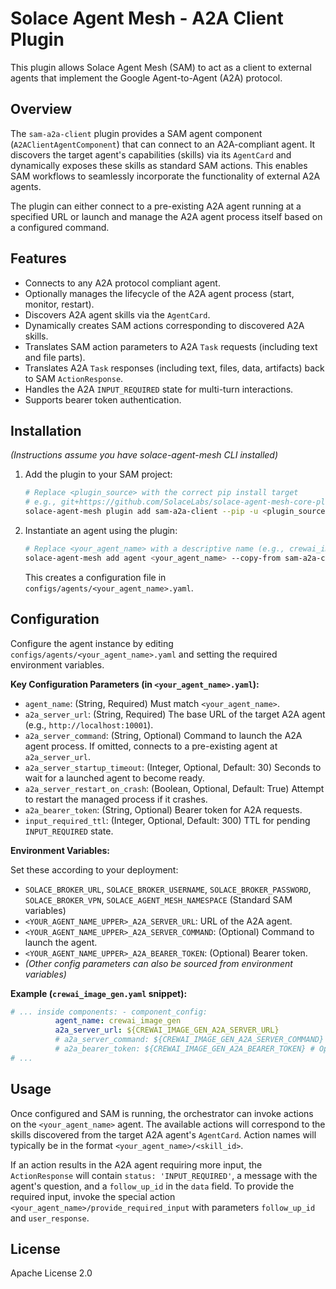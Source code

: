 # Solace Agent Mesh - A2A Client Plugin

This plugin allows Solace Agent Mesh (SAM) to act as a client to external agents that implement the Google Agent-to-Agent (A2A) protocol.

## Overview

The `sam-a2a-client` plugin provides a SAM agent component (`A2AClientAgentComponent`) that can connect to an A2A-compliant agent. It discovers the target agent's capabilities (skills) via its `AgentCard` and dynamically exposes these skills as standard SAM actions. This enables SAM workflows to seamlessly incorporate the functionality of external A2A agents.

The plugin can either connect to a pre-existing A2A agent running at a specified URL or launch and manage the A2A agent process itself based on a configured command.

## Features

*   Connects to any A2A protocol compliant agent.
*   Optionally manages the lifecycle of the A2A agent process (start, monitor, restart).
*   Discovers A2A agent skills via the `AgentCard`.
*   Dynamically creates SAM actions corresponding to discovered A2A skills.
*   Translates SAM action parameters to A2A `Task` requests (including text and file parts).
*   Translates A2A `Task` responses (including text, files, data, artifacts) back to SAM `ActionResponse`.
*   Handles the A2A `INPUT_REQUIRED` state for multi-turn interactions.
*   Supports bearer token authentication.

## Installation

*(Instructions assume you have solace-agent-mesh CLI installed)*

1.  Add the plugin to your SAM project:
    ```bash
    # Replace <plugin_source> with the correct pip install target
    # e.g., git+https://github.com/SolaceLabs/solace-agent-mesh-core-plugins.git#subdirectory=sam-a2a-client
    solace-agent-mesh plugin add sam-a2a-client --pip -u <plugin_source>
    ```

2.  Instantiate an agent using the plugin:
    ```bash
    # Replace <your_agent_name> with a descriptive name (e.g., crewai_image_gen)
    solace-agent-mesh add agent <your_agent_name> --copy-from sam-a2a-client:a2a_client
    ```
    This creates a configuration file in `configs/agents/<your_agent_name>.yaml`.

## Configuration

Configure the agent instance by editing `configs/agents/<your_agent_name>.yaml` and setting the required environment variables.

**Key Configuration Parameters (in `<your_agent_name>.yaml`):**

*   `agent_name`: (String, Required) Must match `<your_agent_name>`.
*   `a2a_server_url`: (String, Required) The base URL of the target A2A agent (e.g., `http://localhost:10001`).
*   `a2a_server_command`: (String, Optional) Command to launch the A2A agent process. If omitted, connects to a pre-existing agent at `a2a_server_url`.
*   `a2a_server_startup_timeout`: (Integer, Optional, Default: 30) Seconds to wait for a launched agent to become ready.
*   `a2a_server_restart_on_crash`: (Boolean, Optional, Default: True) Attempt to restart the managed process if it crashes.
*   `a2a_bearer_token`: (String, Optional) Bearer token for A2A requests.
*   `input_required_ttl`: (Integer, Optional, Default: 300) TTL for pending `INPUT_REQUIRED` state.

**Environment Variables:**

Set these according to your deployment:

*   `SOLACE_BROKER_URL`, `SOLACE_BROKER_USERNAME`, `SOLACE_BROKER_PASSWORD`, `SOLACE_BROKER_VPN`, `SOLACE_AGENT_MESH_NAMESPACE` (Standard SAM variables)
*   `<YOUR_AGENT_NAME_UPPER>_A2A_SERVER_URL`: URL of the A2A agent.
*   `<YOUR_AGENT_NAME_UPPER>_A2A_SERVER_COMMAND`: (Optional) Command to launch the agent.
*   `<YOUR_AGENT_NAME_UPPER>_A2A_BEARER_TOKEN`: (Optional) Bearer token.
*   *(Other config parameters can also be sourced from environment variables)*

**Example (`crewai_image_gen.yaml` snippet):**

```yaml
# ... inside components: - component_config:
          agent_name: crewai_image_gen
          a2a_server_url: ${CREWAI_IMAGE_GEN_A2A_SERVER_URL}
          # a2a_server_command: ${CREWAI_IMAGE_GEN_A2A_SERVER_COMMAND} # Optional
          # a2a_bearer_token: ${CREWAI_IMAGE_GEN_A2A_BEARER_TOKEN} # Optional
# ...
```

## Usage

Once configured and SAM is running, the orchestrator can invoke actions on the `<your_agent_name>` agent. The available actions will correspond to the skills discovered from the target A2A agent's `AgentCard`. Action names will typically be in the format `<your_agent_name>/<skill_id>`.

If an action results in the A2A agent requiring more input, the `ActionResponse` will contain `status: 'INPUT_REQUIRED'`, a message with the agent's question, and a `follow_up_id` in the `data` field. To provide the required input, invoke the special action `<your_agent_name>/provide_required_input` with parameters `follow_up_id` and `user_response`.

## License

Apache License 2.0
